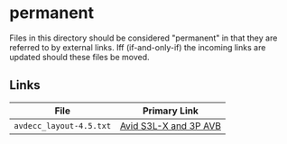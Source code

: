 # permanent

Files in this directory should be considered "permanent" in that they are
referred to by external links. Iff (if-and-only-if) the incoming links are
updated should these files be moved.

## Links

**File**                | **Primary Link**
----------------------- | ----------------
`avdecc_layout-4.5.txt` | [Avid S3L-X and 3P AVB][avdecc]

[avdecc]: https://docs.google.com/document/d/1UNz9MU36TMIf2LM02OiCguJw3IcLuDvbClWeZnsys60/edit#
